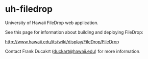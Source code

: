 # uh-filedrop
University of Hawaii FileDrop web application.


See this page for information about building and deploying FileDrop:

http://www.hawaii.edu/its/wiki/display/FileDrop/FileDrop


Contact Frank Ducakrt (duckart@hawaii.edu) for more information.
